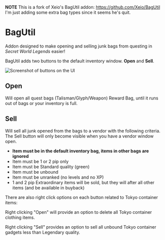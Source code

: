 **NOTE** This is a fork of Xeio's BagUtil addon: https://github.com/Xeio/BagUtil
I'm just adding some extra bag types since it seems he's quit.

# BagUtil
Addon designed to make opening and selling junk bags from questing in *Secret World Legends* easier!

BagUtil adds two buttons to the default inventory window. **Open** and **Sell**.

![Screenshot of buttons on the UI](http://i.imgur.com/UiCswjg.png)

## Open

Will open all quest bags (Talisman/Glyph/Weapon) Reward Bag, until it runs out of bags or your inventory is full.

## Sell

Will sell all junk opened from the bags to a vendor with the following criteria. The Sell button will only become visible when you have a vendor window open.

* **Item must be in the default inventory bag, items in other bags are ignored**
* Item must be 1 or 2 pip only
* Item must be Standard quality (green)
* Item must be unbound
* Item must be unranked (no levels and no XP)
* 1 and 2 pip Extraordinary items will be sold, but they will after all other items (and be available in buyback)


There are also right click options on each button related to Tokyo container items:

Right clicking "Open" will provide an option to delete all Tokyo container clothing items.

Right clicking "Sell" provides an option to sell all unbound Tokyo container gadgets less than Legendary quality.

